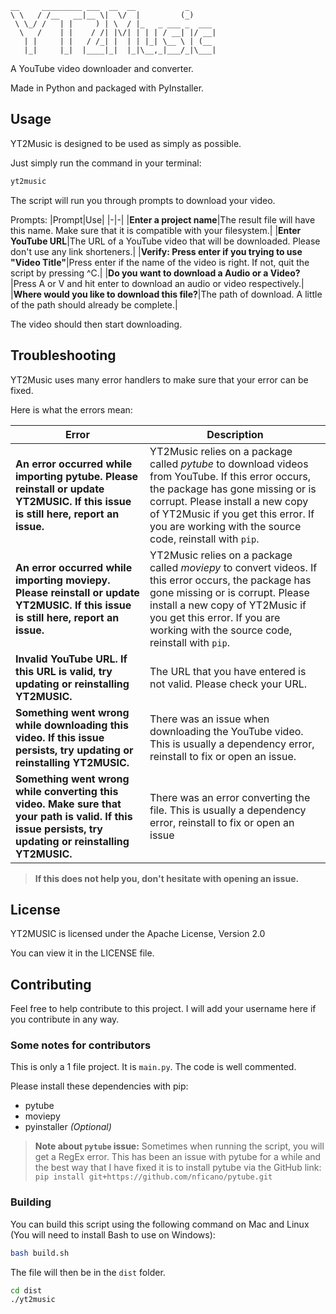 ```
__     _________ ___  __  __           _      
\ \   / /__   __|__ \|  \/  |         (_)     
 \ \_/ /   | |     ) | \  / |_   _ ___ _  ___ 
  \   /    | |    / /| |\/| | | | / __| |/ __|
   | |     | |   / /_| |  | | |_| \__ \ | (__ 
   |_|     |_|  |____|_|  |_|\__,_|___/_|\___|
```
A YouTube video downloader and converter.

Made in Python and packaged with PyInstaller.

## Usage

YT2Music is designed to be used as simply as possible.

Just simply run the command in your terminal:

```sh
yt2music
```

The script will run you through prompts to download your video.

Prompts:
|Prompt|Use|
|-|-|
|**Enter a project name**|The result file will have this name. Make sure that it is compatible with your filesystem.|
|**Enter YouTube URL**|The URL of a YouTube video that will be downloaded. Please don't use any link shorteners.|
|**Verify: Press enter if you trying to use "Video Title"**|Press enter if the name of the video is right. If not, quit the script by pressing ^C.|
|**Do you want to download a Audio or a Video?**|Press A or V and hit enter to download an audio or video respectively.|
|**Where would you like to download this file?**|The path of download. A little of the path should already be complete.|

The video should then start downloading.

## Troubleshooting

YT2Music uses many error handlers to make sure that your error can be fixed.

Here is what the errors mean:

|Error|Description|
|-|-|
|**An error occurred while importing pytube. Please reinstall or update YT2MUSIC. If this issue is still here, report an issue.**|YT2Music relies on a package called *pytube* to download videos from YouTube. If this error occurs, the package has gone missing or is corrupt. Please install a new copy of YT2Music if you get this error. If you are working with the source code, reinstall with `pip`.|
|**An error occurred while importing moviepy. Please reinstall or update YT2MUSIC. If this issue is still here, report an issue.**|YT2Music relies on a package called *moviepy* to convert videos. If this error occurs, the package has gone missing or is corrupt. Please install a new copy of YT2Music if you get this error. If you are working with the source code, reinstall with `pip`.|
|**Invalid YouTube URL. If this URL is valid, try updating or reinstalling YT2MUSIC.**|The URL that you have entered is not valid. Please check your URL.|
|**Something went wrong while downloading this video. If this issue persists, try updating or reinstalling YT2MUSIC.**|There was an issue when downloading the YouTube video. This is usually a dependency error, reinstall to fix or open an issue.|
|**Something went wrong while converting this video. Make sure that your path is valid. If this issue persists, try updating or reinstalling YT2MUSIC.**|There was an error converting the file. This is usually a dependency error, reinstall to fix or open an issue|

> **If this does not help you, don't hesitate with opening an issue.**

## License

YT2MUSIC is licensed under the Apache License, Version 2.0

You can view it in the LICENSE file.

## Contributing

Feel free to help contribute to this project. I will add your username here if you contribute in any way.

### Some notes for contributors

This is only a 1 file project. It is `main.py`. The code is well commented.

Please install these dependencies with pip:

- pytube
- moviepy
- pyinstaller *(Optional)*

> **Note about `pytube` issue:** Sometimes when running the script, you will get a RegEx error. This has been an issue with pytube for a while and the best way that I have fixed it is to install pytube via the GitHub link:
> `pip install git+https://github.com/nficano/pytube.git`

### Building

You can build this script using the following command on Mac and Linux (You will need to install Bash to use on Windows):

```sh
bash build.sh
```

The file will then be in the `dist` folder.

```sh
cd dist
./yt2music
```